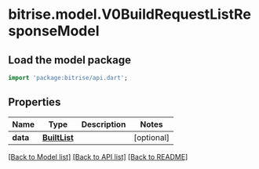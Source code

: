 # bitrise.model.V0BuildRequestListResponseModel

## Load the model package
```dart
import 'package:bitrise/api.dart';
```

## Properties
Name | Type | Description | Notes
------------ | ------------- | ------------- | -------------
**data** | [**BuiltList<V0BuildRequestResponseItemModel>**](V0BuildRequestResponseItemModel.md) |  | [optional] 

[[Back to Model list]](../README.md#documentation-for-models) [[Back to API list]](../README.md#documentation-for-api-endpoints) [[Back to README]](../README.md)


